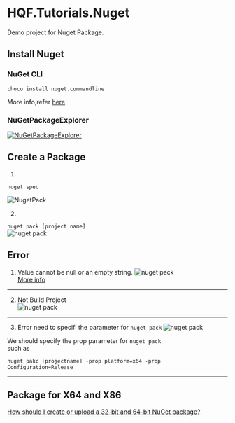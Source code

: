 ﻿# HQF.Tutorials.Nuget
Demo project for Nuget Package.

## Install Nuget

### NuGet CLI

```choco install nuget.commandline```

More info,refer [here](https://docs.nuget.org/ndocs/guides/install-nuget)


### NuGetPackageExplorer

[![NuGetPackageExplorer](https://cloud.githubusercontent.com/assets/5808377/11324261/06c2ccd8-912d-11e5-87e4-9898b2217baa.png)](https://github.com/NuGetPackageExplorer/NuGetPackageExplorer)


## Create a Package

1.
```nuget spec```   

 ![NugetPack](Pics/NugetSpec.png)


2.
``` nuget pack [project name] ```  
 ![nuget pack](Pics/NugetPack.png)


## Error
1. Value cannot be null or an empty string.
![nuget pack](Pics/ValueNull.png)  
[More info](https://github.com/NuGet/Home/issues/2714)

-----
2. Not Build Project  
![nuget pack](Pics/NotBuild.png)

---
3. Error need to specifi the parameter for `nuget pack`
![nuget pack](Pics/NugetPackProp.png)  

We should specify the prop parameter for `nuget pack`  
such as  
```
nuget pakc [projectname] -prop platform=x64 -prop Configuration=Release
```


---
## Package for X64 and X86

[How should I create or upload a 32-bit and 64-bit NuGet package?](http://stackoverflow.com/a/11376762/1616023)